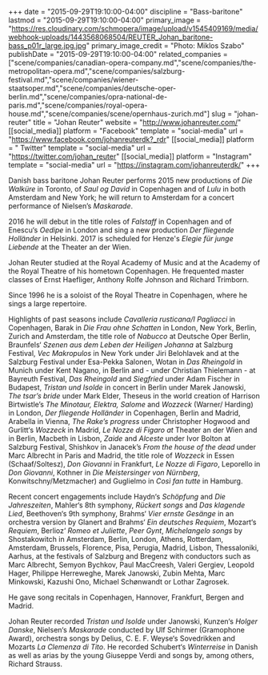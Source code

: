 +++
date = "2015-09-29T19:10:00-04:00"
discipline = "Bass-baritone"
lastmod = "2015-09-29T19:10:00-04:00"
primary_image = "https://res.cloudinary.com/schmopera/image/upload/v1545409169/media/webhook-uploads/1443568068504/REUTER_Johan_baritone-bass_p01r_large.jpg.jpg"
primary_image_credit = "Photo: Miklos Szabo"
publishDate = "2015-09-29T19:10:00-04:00"
related_companies = ["scene/companies/canadian-opera-company.md","scene/companies/the-metropolitan-opera.md","scene/companies/salzburg-festival.md","scene/companies/wiener-staatsoper.md","scene/companies/deutsche-oper-berlin.md","scene/companies/opra-national-de-paris.md","scene/companies/royal-opera-house.md","scene/companies/scene/opernhaus-zurich.md"]
slug = "johan-reuter"
title = "Johan Reuter"
website = "http://www.johanreuter.com/"
[[social_media]]
platform = "Facebook"
template = "social-media"
url = "https://www.facebook.com/johanreuterdk?_rdr"
[[social_media]]
platform = " Twitter"
template = "social-media"
url = "https://twitter.com/johan_reuter"
[[social_media]]
platform = "Instagram"
template = "social-media"
url = "https://instagram.com/johanreuterdk/"
+++

Danish bass baritone Johan Reuter performs 2015 new productions of *Die Walküre* in Toronto, of *Saul og David* in Copenhagen and of *Lulu* in both Amsterdam and New York; he will return to Amsterdam for a concert performance of Nielsen’s *Maskarade*. 

2016 he will debut in the title roles of *Falstaff* in Copenhagen and of Enescu‘s *Oedipe* in London and sing a new production *Der fliegende Holländer* in Helsinki. 2017 is scheduled for Henze's *Elegie für junge Liebende* at the Theater an der Wien.

Johan Reuter studied at the Royal Academy of Music and at the Academy of the Royal Theatre of his hometown Copenhagen. He frequented master classes of Ernst Haefliger, Anthony Rolfe Johnson and Richard Trimborn.

Since 1996 he is a soloist of the Royal Theatre in Copenhagen, where he sings a large repertoire.

Highlights of past seasons include *Cavalleria rusticana/I Pagliacci* in Copenhagen, Barak in *Die Frau ohne Schatten* in London, New York, Berlin, Zurich and Amsterdam, the title role of *Nabucco* at Deutsche Oper Berlin, Braunfels‘ *Szenen aus dem Leben der Heiligen Johanna* at Salzburg Festival, *Vec Makropulos* in New York under Jiri Belohlavek and at the Salzburg Festival under Esa-Pekka Salonen, Wotan in *Das Rheingold* in Munich under Kent Nagano, in Berlin and - under Christian Thielemann - at Bayreuth Festival, *Das Rheingold* and *Siegfried* under Adam Fischer in Budapest, *Tristan und Isolde* in concert in Berlin under Marek Janowski, *The tsar’s bride* under Mark Elder, Theseus in the world creation of Harrison Birtwistle’s *The Minotaur, Elektra, Salome* and *Wozzeck* (Warner/ Harding) in London, *Der fliegende Holländer* in Copenhagen, Berlin and Madrid, Arabella in Vienna, *The Rake’s progress* under Christopher Hogwood and Gurlitt‘s *Wozzeck* in Madrid, *Le Nozze di Figaro at* Theater an der Wien and in Berlin, Macbeth in Lisbon, *Zaide* and *Alceste* under Ivor Bolton at Salzburg Festival, Shishkov in Janacek’s *From the house of the dead* under Marc Albrecht in Paris and Madrid, the title role of *Wozzeck* in Essen (Schaaf/Soltesz), *Don Giovanni* in Frankfurt, *Le Nozze di Figaro*, Leporello in *Don Giovanni*, Kothner in *Die Meistersinger von Nürnberg*, Konwitschny/Metzmacher) and Guglielmo in *Così fan tutte* in Hamburg.

Recent concert engagements include Haydn‘s *Schöpfung* and *Die Jahreszeiten*, Mahler‘s 8th symphony, *Rückert songs* and *Das klagende Lied*, Beethoven‘s 9th symphony, Brahms‘ *Vier ernste Gesänge* in an orchestra version by Glanert and Brahms‘ *Ein deutsches Requiem*, Mozart‘s *Requiem*, Berlioz‘ *Romeo et Juliette*, *Peer Gynt*, *Michelangelo songs* by Shostakowitch in Amsterdam, Berlin, London, Athens, Rotterdam, Amsterdam, Brussels, Florence, Pisa, Perugia, Madrid, Lisbon, Thessaloniki, Aarhus, at the festivals of Salzburg and Bregenz with conductors such as Marc Albrecht, Semyon Bychkov, Paul MacCreesh, Valeri Gergiev, Leopold Hager, Philippe Herreweghe, Marek Janowski, Zubin Mehta, Marc Minkowski, Kazushi Ono, Michael Schønwandt or Lothar Zagrosek.

He gave song recitals in Copenhagen, Hannover, Frankfurt, Bergen and Madrid.

Johan Reuter recorded *Tristan und Isolde* under Janowski, Kunzen‘s *Holger Danske*, Nielsen‘s *Maskarade* conducted by Ulf Schirmer (Gramophone Award), orchestra songs by Delius, C. E. F. Weyse‘s Sovedrikken and Mozarts *La Clemenza di Tito*. He recorded Schubert‘s *Winterreise* in Danish as well as arias by the young Giuseppe Verdi and songs by, among others, Richard Strauss.
